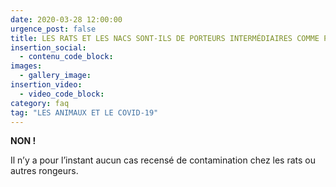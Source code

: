 ```yaml
---
date: 2020-03-28 12:00:00
urgence_post: false
title: LES RATS ET LES NACS SONT-ILS DE PORTEURS INTERMÉDIAIRES COMME POUR LA PESTE ?
insertion_social:
  - contenu_code_block:
images:
  - gallery_image:
insertion_video:
  - video_code_block:
category: faq
tag: "LES ANIMAUX ET LE COVID-19"
---
```


**NON \!&nbsp;**

Il n’y a pour l’instant aucun cas recens&eacute; de contamination chez les rats ou autres rongeurs.
